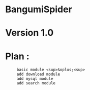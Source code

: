 # BangumiSpider
# Version 1.0

# Plan : 
         basic module <sup>&oplus;<sup>
         add download module
         add mysql module
         add search module
